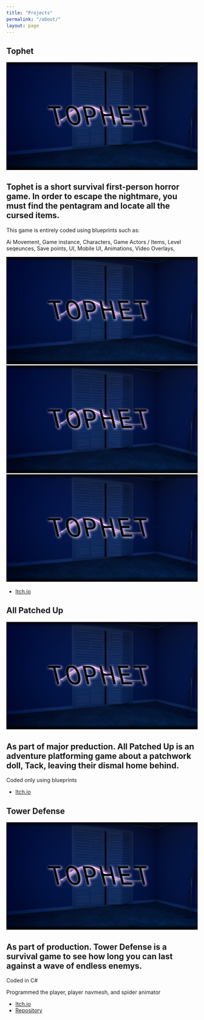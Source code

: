 ```yaml
---
title: "Projects"
permalink: "/about/"
layout: page
---
```


## Tophet

![screenshot](https://raw.githubusercontent.com/zionmatthews/zionmatthews.github.io/refs/heads/master/GameImage.jpg)

Tophet is a short survival first-person horror game.   In order to escape the nightmare, you must find the pentagram and locate all the cursed items. 
------------------------------------------------------------------------------------------------------------------------------------------------------
 This game is entirely coded using blueprints such as:

 
Ai Movement,
Game instance,
Characters,
Game Actors / Items,
Level seqeunces,
Save points,
UI,
Mobile UI,
Animations,
Video Overlays,



![screenshot](https://raw.githubusercontent.com/zionmatthews/zionmatthews.github.io/refs/heads/master/GameImage.jpg)
![screenshot](https://raw.githubusercontent.com/zionmatthews/zionmatthews.github.io/refs/heads/master/GameImage.jpg)
![screenshot](https://raw.githubusercontent.com/zionmatthews/zionmatthews.github.io/refs/heads/master/GameImage.jpg)

* [Itch.io](https://zinidev.itch.io/tophet)

## All Patched Up

![screenshot](https://raw.githubusercontent.com/zionmatthews/zionmatthews.github.io/refs/heads/master/GameImage.jpg)

As part of major preduction. All Patched Up is an adventure platforming  game about a patchwork doll, Tack, leaving their dismal home behind.
----------------------------------------------------------------------------------------------------------------------------------------------
Coded only using blueprints

* [Itch.io](https://teamfire2021.itch.io/allpatchedup)

## Tower Defense

![screenshot](https://raw.githubusercontent.com/zionmatthews/zionmatthews.github.io/refs/heads/master/GameImage.jpg)

As part of production. Tower Defense is a survival game to see how long you can last against a wave of endless enemys.
-----------------------------------------------------------------------------------------------------------------------
 Coded in C#

 
 Programmed the player, player navmesh, and spider animator 

* [Itch.io](https://gutstowerdefence.itch.io/tower-defence)
* [Repository](https://github.com/zionmatthews/TowerDefense)
